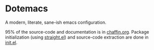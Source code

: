 # Dotemacs

A modern, literate, sane-ish emacs configuration.

95% of the source-code and documentation is in
[chaffin.org](/chaffin.org). Package initialization (using
[straight.el](https://github.com/raxod502/straight.el)) and
source-code extraction are done in [init.el](/init.el).
